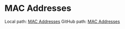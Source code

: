 
# MAC Addresses
Local path: [MAC Addresses](/networking/OSI/MAC-addresses.md)
GitHub path: [MAC Addresses](https://github.com/TrshPuppy/obsidian-notes/blob/main/networking/OSI/MAC-addresses.md)

